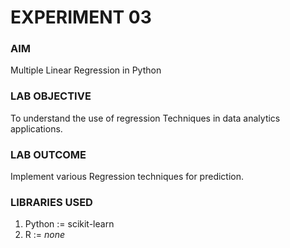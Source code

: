 # EXPERIMENT 03

### AIM
Multiple Linear Regression in Python

### LAB OBJECTIVE
To understand the use of regression Techniques in data analytics applications.

### LAB OUTCOME
Implement various Regression techniques for prediction.

### LIBRARIES USED
1. Python := scikit-learn
2. R := *none*
